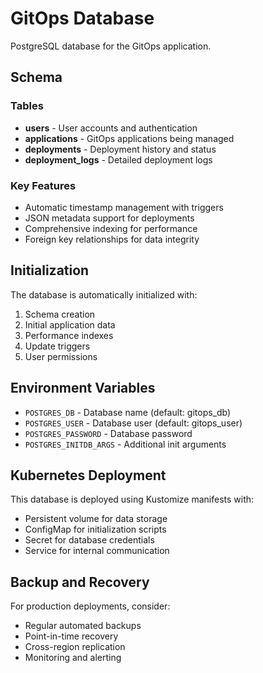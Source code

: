 # GitOps Database

PostgreSQL database for the GitOps application.

## Schema

### Tables

- **users** - User accounts and authentication
- **applications** - GitOps applications being managed
- **deployments** - Deployment history and status
- **deployment_logs** - Detailed deployment logs

### Key Features

- Automatic timestamp management with triggers
- JSON metadata support for deployments
- Comprehensive indexing for performance
- Foreign key relationships for data integrity

## Initialization

The database is automatically initialized with:

1. Schema creation
2. Initial application data
3. Performance indexes
4. Update triggers
5. User permissions

## Environment Variables

- `POSTGRES_DB` - Database name (default: gitops_db)
- `POSTGRES_USER` - Database user (default: gitops_user)
- `POSTGRES_PASSWORD` - Database password
- `POSTGRES_INITDB_ARGS` - Additional init arguments

## Kubernetes Deployment

This database is deployed using Kustomize manifests with:

- Persistent volume for data storage
- ConfigMap for initialization scripts
- Secret for database credentials
- Service for internal communication

## Backup and Recovery

For production deployments, consider:

- Regular automated backups
- Point-in-time recovery
- Cross-region replication
- Monitoring and alerting
